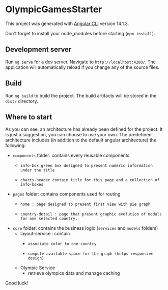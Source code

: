 # OlympicGamesStarter

This project was generated with [Angular CLI](https://github.com/angular/angular-cli) version 14.1.3.

Don't forget to install your node_modules before starting (`npm install`).

## Development server

Run `ng serve` for a dev server. Navigate to `http://localhost:4200/`. The application will automatically reload if you change any of the source files.

## Build

Run `ng build` to build the project. The build artifacts will be stored in the `dist/` directory.

## Where to start

As you can see, an architecture has already been defined for the project. It is just a suggestion, you can choose to use your own. The predefined architecture includes (in addition to the default angular architecture) the following:

- `components` folder: contains every reusable components
  -     info-box green box designed to present numeric information under the title
  -     charts-header contain title for this page and a collection of info-boxes
  
- `pages` folder: contains components used for routing
  -     home : page designed to present first view with pie graph
  -     country-detail : page that present graphic evolution of medals for one selected country.
  
- `core` folder: contains the business logic (`services` and `models` folders)
  - layout-service : contain
    -     associate color to one country
    -     compute available space for the graph (helps responsive design)
    
  - Olympic Service
    - retrieve olympics data and manage caching


Good luck!
